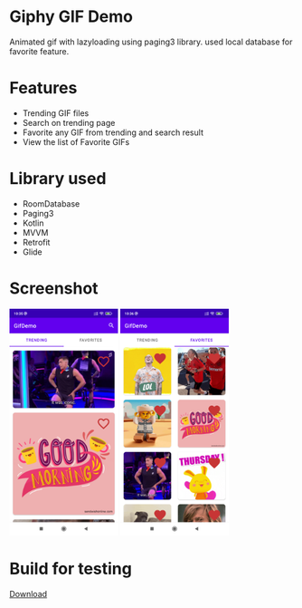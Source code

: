 # Giphy GIF Demo

Animated gif with lazyloading using paging3 library. used local database for favorite feature.


# Features
- Trending GIF files
- Search on trending page
- Favorite any GIF from trending and search result
- View the list of Favorite GIFs

# Library used
- RoomDatabase
- Paging3
- Kotlin
- MVVM
- Retrofit
- Glide

# Screenshot
<img src="/screens/screen1.png" height="400px"/> <img src="/screens/screen2.png" height="400px"/> 


# Build for testing
<a href="https://github.com/spaceoamit/GiphyDemo/tree/master/apk/giphydemo.apk" title="Download" download>Download</a>

